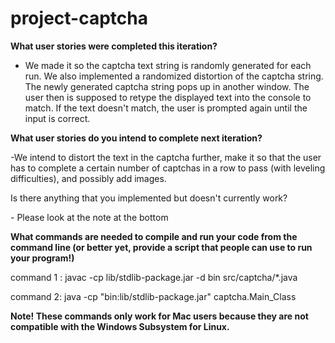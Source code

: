 # project-captcha
<strong>What user stories were completed this iteration?</strong>
- We made it so the captcha text string is randomly generated for each run. We also implemented a randomized distortion of the captcha string. The newly generated captcha string pops up in another window. The user then is supposed to retype the displayed text into the console to match. If the text doesn't match,
  the user is prompted again until the input is correct.
<p><strong>What user stories do you intend to complete next iteration?</strong></p>
-We intend to distort the text in the captcha further, make it so that the user has to complete a certain number of captchas in a row to pass (with leveling difficulties), and possibly add images. 
<p>Is there anything that you implemented but doesn't currently work?</p>
- Please look at the note at the bottom
<p><strong>What commands are needed to compile and run your code from the command line (or better yet, provide a script that people can use to run your program!) </strong></p>
<p>command 1 : javac -cp lib/stdlib-package.jar -d bin src/captcha/*.java </p>
<p>command 2: java -cp "bin:lib/stdlib-package.jar" captcha.Main_Class</p>
<p><strong>Note! These commands only work for Mac users because they are not compatible with the Windows Subsystem for Linux.</strong></p>

